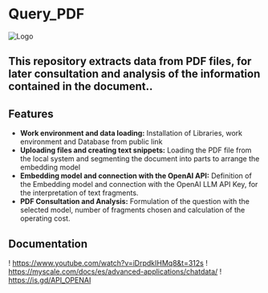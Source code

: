# Query_PDF

![Logo](https://thumbs.dreamstime.com/b/chat-banner-20528092.jpg)



## This repository extracts data from PDF files, for later consultation and analysis of the information contained in the document..
## Features

- **Work environment and data loading:** Installation of Libraries, work environment and Database from public link
- **Uploading files and creating text snippets:** Loading the PDF file from the local system and segmenting the document into parts to arrange the embedding model
- **Embedding model and connection with the OpenAI API:** Definition of the Embedding model and connection with the OpenAI LLM API Key, for the interpretation of text fragments.
- **PDF Consultation and Analysis:** Formulation of the question with the selected model, number of fragments chosen and calculation of the operating cost.

## **Documentation**
! https://www.youtube.com/watch?v=iDrpdkIHMq8&t=312s
! https://myscale.com/docs/es/advanced-applications/chatdata/
! https://is.gd/API_OPENAI
